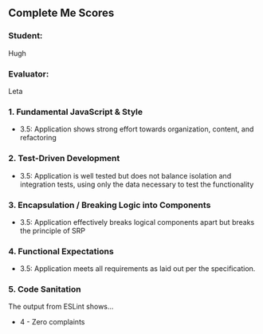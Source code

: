 ## Complete Me Scores
### Student:
Hugh

### Evaluator:
Leta

### 1. Fundamental JavaScript & Style

* 3.5:  Application shows strong effort towards organization, content, and refactoring


### 2. Test-Driven Development

* 3.5: Application is well tested but does not balance isolation and integration tests, using only the data necessary to test the functionality


### 3. Encapsulation / Breaking Logic into Components

* 3.5: Application effectively breaks logical components apart but breaks the principle of SRP


### 4. Functional Expectations

* 3.5: Application meets all requirements as laid out per the specification.


### 5. Code Sanitation

The output from ESLint shows…

* 4 - Zero complaints
